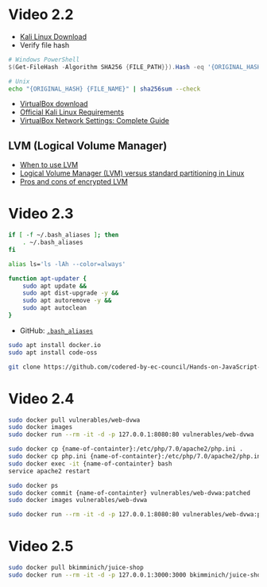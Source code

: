 # Video 2.2

* [Kali Linux Download](https://www.kali.org/get-kali/#kali-bare-metal)
* Verify file hash
```ps1
# Windows PowerShell
$(Get-FileHash -Algorithm SHA256 {FILE_PATH}}).Hash -eq '{ORIGINAL_HASH}'
```
```sh
# Unix
echo "{ORIGINAL_HASH} {FILE_NAME}" | sha256sum --check
```
* [VirtualBox download](https://www.virtualbox.org/wiki/Downloads)
* [Official Kali Linux Requirements](https://www.kali.org/docs/installation/hard-disk-install/)
* [VirtualBox Network Settings: Complete Guide](https://www.nakivo.com/blog/virtualbox-network-setting-guide/)

## LVM (Logical Volume Manager)

* [When to use LVM](https://blog.vpscheap.net/when-to-use-lvm/)
* [Logical Volume Manager (LVM) versus standard partitioning in Linux](https://www.redhat.com/sysadmin/lvm-vs-partitioning)
* [Pros and cons of encrypted LVM](https://www.reddit.com/r/debian/comments/iyxz9s/pros_and_cons_of_encrypted_lvm/)

# Video 2.3

```sh
if [ -f ~/.bash_aliases ]; then
    . ~/.bash_aliases
fi
```

```sh
alias ls='ls -lAh --color=always'

function apt-updater {
    sudo apt update &&
    sudo apt dist-upgrade -y &&
    sudo apt autoremove -y &&
    sudo apt autoclean
}
```

* GitHub: [`.bash_aliases`](https://github.com/CyberEthicalMe/configs/blob/master/bash/.bash_aliases)

```sh
sudo apt install docker.io
sudo apt install code-oss
```

```sh
git clone https://github.com/codered-by-ec-council/Hands-on-JavaScript-for-Ethical-Hacking.git
```

# Video 2.4

```sh
sudo docker pull vulnerables/web-dvwa
sudo docker images
sudo docker run --rm -it -d -p 127.0.0.1:8080:80 vulnerables/web-dvwa
```
```sh
sudo docker cp {name-of-containter}:/etc/php/7.0/apache2/php.ini .
sudo docker cp php.ini {name-of-containter}:/etc/php/7.0/apache2/php.ini
sudo docker exec -it {name-of-containter} bash
service apache2 restart
```
```sh
sudo docker ps
sudo docker commit {name-of-containter} vulnerables/web-dvwa:patched
sudo docker images vulnerables/web-dvwa

sudo docker run --rm -it -d -p 127.0.0.1:8080:80 vulnerables/web-dvwa:patched
```

# Video 2.5

```sh
sudo docker pull bkimminich/juice-shop
sudo docker run --rm -it -d -p 127.0.0.1:3000:3000 bkimminich/juice-shop
```